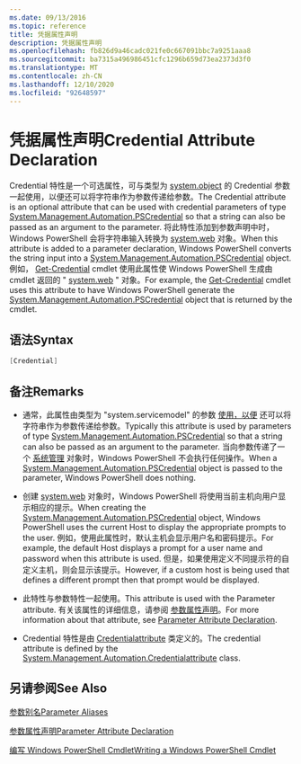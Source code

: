 ```yaml
---
ms.date: 09/13/2016
ms.topic: reference
title: 凭据属性声明
description: 凭据属性声明
ms.openlocfilehash: fb826d9a46cadc021fe0c667091bbc7a9251aaa8
ms.sourcegitcommit: ba7315a496986451cfc1296b659d73ea2373d3f0
ms.translationtype: MT
ms.contentlocale: zh-CN
ms.lasthandoff: 12/10/2020
ms.locfileid: "92648597"
---
```

# <a name="credential-attribute-declaration"></a><span data-ttu-id="7445c-103">凭据属性声明</span><span class="sxs-lookup"><span data-stu-id="7445c-103">Credential Attribute Declaration</span></span>

<span data-ttu-id="7445c-104">Credential 特性是一个可选属性，可与类型为 [system.object](/dotnet/api/System.Management.Automation.PSCredential) 的 Credential 参数一起使用，以便还可以将字符串作为参数传递给参数。</span><span class="sxs-lookup"><span data-stu-id="7445c-104">The Credential attribute is an optional attribute that can be used with credential parameters of type [System.Management.Automation.PSCredential](/dotnet/api/System.Management.Automation.PSCredential) so that a string can also be passed as an argument to the parameter.</span></span> <span data-ttu-id="7445c-105">将此特性添加到参数声明中时，Windows PowerShell 会将字符串输入转换为 [system.web](/dotnet/api/System.Management.Automation.PSCredential) 对象。</span><span class="sxs-lookup"><span data-stu-id="7445c-105">When this attribute is added to a parameter declaration, Windows PowerShell converts the string input into a [System.Management.Automation.PSCredential](/dotnet/api/System.Management.Automation.PSCredential) object.</span></span> <span data-ttu-id="7445c-106">例如， [Get-Credential](/powershell/module/Microsoft.PowerShell.Security/Get-Credential) cmdlet 使用此属性使 Windows PowerShell 生成由 cmdlet 返回的 " [system.web](/dotnet/api/System.Management.Automation.PSCredential) " 对象。</span><span class="sxs-lookup"><span data-stu-id="7445c-106">For example, the [Get-Credential](/powershell/module/Microsoft.PowerShell.Security/Get-Credential) cmdlet uses this attribute to have Windows PowerShell generate the [System.Management.Automation.PSCredential](/dotnet/api/System.Management.Automation.PSCredential) object that is returned by the cmdlet.</span></span>

## <a name="syntax"></a><span data-ttu-id="7445c-107">语法</span><span class="sxs-lookup"><span data-stu-id="7445c-107">Syntax</span></span>

```csharp
[Credential]
```

## <a name="remarks"></a><span data-ttu-id="7445c-108">备注</span><span class="sxs-lookup"><span data-stu-id="7445c-108">Remarks</span></span>

- <span data-ttu-id="7445c-109">通常，此属性由类型为 "system.servicemodel" 的参数 [使用，以便](/dotnet/api/System.Management.Automation.PSCredential) 还可以将字符串作为参数传递给参数。</span><span class="sxs-lookup"><span data-stu-id="7445c-109">Typically this attribute is used by parameters of type [System.Management.Automation.PSCredential](/dotnet/api/System.Management.Automation.PSCredential) so that a string can also be passed as an argument to the parameter.</span></span> <span data-ttu-id="7445c-110">当向参数传递了一个 [系统管理](/dotnet/api/System.Management.Automation.PSCredential) 对象时，Windows PowerShell 不会执行任何操作。</span><span class="sxs-lookup"><span data-stu-id="7445c-110">When a [System.Management.Automation.PSCredential](/dotnet/api/System.Management.Automation.PSCredential) object is passed to the parameter, Windows PowerShell does nothing.</span></span>

- <span data-ttu-id="7445c-111">创建 [system.web](/dotnet/api/System.Management.Automation.PSCredential) 对象时，Windows PowerShell 将使用当前主机向用户显示相应的提示。</span><span class="sxs-lookup"><span data-stu-id="7445c-111">When creating the [System.Management.Automation.PSCredential](/dotnet/api/System.Management.Automation.PSCredential) object, Windows PowerShell uses the current Host to display the appropriate prompts to the user.</span></span> <span data-ttu-id="7445c-112">例如，使用此属性时，默认主机会显示用户名和密码提示。</span><span class="sxs-lookup"><span data-stu-id="7445c-112">For example, the default Host displays a prompt for a user name and password when this attribute is used.</span></span> <span data-ttu-id="7445c-113">但是，如果使用定义不同提示符的自定义主机，则会显示该提示。</span><span class="sxs-lookup"><span data-stu-id="7445c-113">However, if a custom host is being used that defines a different prompt then that prompt would be displayed.</span></span>

- <span data-ttu-id="7445c-114">此特性与参数特性一起使用。</span><span class="sxs-lookup"><span data-stu-id="7445c-114">This attribute is used with the Parameter attribute.</span></span> <span data-ttu-id="7445c-115">有关该属性的详细信息，请参阅 [参数属性声明](./parameter-attribute-declaration.md)。</span><span class="sxs-lookup"><span data-stu-id="7445c-115">For more information about that attribute, see [Parameter Attribute Declaration](./parameter-attribute-declaration.md).</span></span>

- <span data-ttu-id="7445c-116">Credential 特性是由 [Credentialattribute](/dotnet/api/System.Management.Automation.CredentialAttribute) 类定义的。</span><span class="sxs-lookup"><span data-stu-id="7445c-116">The credential attribute is defined by the [System.Management.Automation.Credentialattribute](/dotnet/api/System.Management.Automation.CredentialAttribute) class.</span></span>

## <a name="see-also"></a><span data-ttu-id="7445c-117">另请参阅</span><span class="sxs-lookup"><span data-stu-id="7445c-117">See Also</span></span>

[<span data-ttu-id="7445c-118">参数别名</span><span class="sxs-lookup"><span data-stu-id="7445c-118">Parameter Aliases</span></span>](./parameter-aliases.md)

[<span data-ttu-id="7445c-119">参数属性声明</span><span class="sxs-lookup"><span data-stu-id="7445c-119">Parameter Attribute Declaration</span></span>](./parameter-attribute-declaration.md)

[<span data-ttu-id="7445c-120">编写 Windows PowerShell Cmdlet</span><span class="sxs-lookup"><span data-stu-id="7445c-120">Writing a Windows PowerShell Cmdlet</span></span>](./writing-a-windows-powershell-cmdlet.md)
